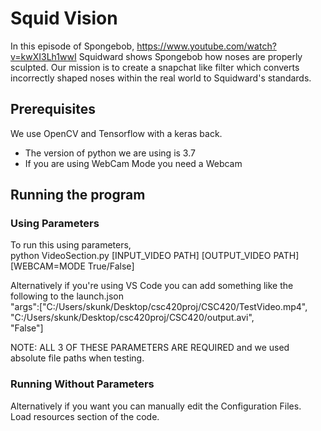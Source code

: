 # Squid Vision

In this episode of Spongebob, https://www.youtube.com/watch?v=kwXI3Lh1wwI Squidward shows Spongebob how noses are properly sculpted. Our mission is to create a snapchat like filter which converts incorrectly shaped noses within the real world to Squidward's standards.

## Prerequisites
We use OpenCV and Tensorflow with a keras back.  

- The version of python we are using is 3.7
- If you are using WebCam Mode you need a Webcam
## Running the program

### Using Parameters
To run this using parameters,  
python VideoSection.py [INPUT_VIDEO PATH] [OUTPUT_VIDEO PATH] [WEBCAM=MODE True/False]  

Alternatively if you're using VS Code you can add something like the following to the launch.json  
"args":["C:/Users/skunk/Desktop/csc420proj/CSC420/TestVideo.mp4",  
    "C:/Users/skunk/Desktop/csc420proj/CSC420/output.avi",  
    "False"]  

NOTE: ALL 3 OF THESE PARAMETERS ARE REQUIRED and we used absolute file paths when testing.
### Running Without Parameters
Alternatively if you want you can manually edit the Configuration Files.  
Load resources section of the code.  

